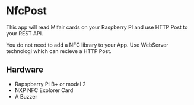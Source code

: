# NfcPost

This app will read Mifair cards on your Raspberry PI and use HTTP Post to your REST API. 

You do not need to add a NFC library to your App. Use WebServer technologi which can recieve a HTTP Post.
 
## Hardware
 
* Rapspberry PI B+ or model 2
* NXP NFC Explorer Card
* A Buzzer 



